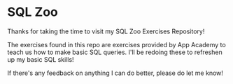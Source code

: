 # SQL Zoo

Thanks for taking the time to visit my SQL Zoo Exercises Repository!

The exercises found in this repo are exercises provided by App Academy to teach us how to make basic SQL queries. I'll be redoing these to refreshen up my basic SQL skills!

If there's any feedback on anything I can do better, please do let me know!
